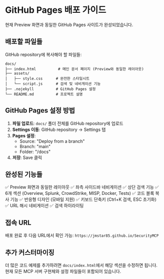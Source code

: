 # GitHub Pages 배포 가이드

현재 Preview 화면과 동일한 GitHub Pages 사이트가 완성되었습니다.

## 배포할 파일들

GitHub repository에 복사해야 할 파일들:

```
docs/
├── index.html          # 메인 문서 페이지 (Preview와 동일한 레이아웃)
├── assets/
│   ├── style.css      # 완전한 스타일시트
│   └── script.js      # 검색 및 네비게이션 기능
├── .nojekyll          # GitHub Pages 설정
└── README.md          # 프로젝트 설명
```

## GitHub Pages 설정 방법

1. **파일 업로드**: `docs/` 폴더 전체를 GitHub repository에 업로드
2. **Settings 이동**: GitHub repository → Settings 탭
3. **Pages 설정**: 
   - Source: "Deploy from a branch"
   - Branch: "main" 
   - Folder: "/docs"
4. **저장**: Save 클릭

## 완성된 기능들

✅ Preview 화면과 동일한 레이아웃
✅ 좌측 사이드바 네비게이션 
✅ 상단 검색 기능
✅ 6개 섹션 (Overview, Splunk, CrowdStrike, MISP, Docker, Tests)
✅ 코드 블록 복사 기능
✅ 반응형 디자인 (모바일 지원)
✅ 키보드 단축키 (Ctrl+K 검색, ESC 초기화)
✅ URL 해시 네비게이션
✅ 검색 하이라이팅

## 접속 URL

배포 완료 후 다음 URL에서 확인 가능:
`https://jmstar85.github.io/SecurityMCP`

## 추가 커스터마이징

더 많은 코드 예제를 추가하려면 `docs/index.html`에서 해당 섹션을 수정하면 됩니다. 현재 모든 MCP 서버 구현체와 설정 파일들이 포함되어 있습니다.